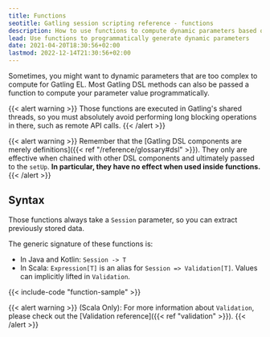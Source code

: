 ```yaml
---
title: Functions
seotitle: Gatling session scripting reference - functions
description: How to use functions to compute dynamic parameters based on Session data using all the power of programing language of choice (Java, Kotlin or Scala)
lead: Use functions to programmatically generate dynamic parameters
date: 2021-04-20T18:30:56+02:00
lastmod: 2022-12-14T21:30:56+02:00
---
```


Sometimes, you might want to dynamic parameters that are too complex to compute for Gatling EL.
Most Gatling DSL methods can also be passed a function to compute your parameter value programmatically.

{{< alert warning >}}
Those functions are executed in Gatling's shared threads, so you must absolutely avoid performing long blocking operations in there, such as remote API calls.
{{< /alert >}}

{{< alert warning >}}
Remember that the [Gatling DSL components are merely definitions]({{< ref "/reference/glossary#dsl" >}}). They only are effective when chained with other DSL components and ultimately passed to the `setUp`. **In particular, they have no effect when used inside functions.**
{{< /alert >}}

## Syntax

Those functions always take a `Session` parameter, so you can extract previously stored data.

The generic signature of these functions is:

* In Java and Kotlin: `Session -> T`
* In Scala: `Expression[T]` is an alias for `Session => Validation[T]`. Values can implicitly lifted in `Validation`.

{{< include-code "function-sample" >}}

{{< alert warning >}}
(Scala Only): For more information about `Validation`, please check out the [Validation reference]({{< ref "validation" >}}).
{{< /alert >}}
